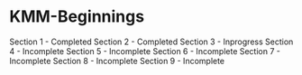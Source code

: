 # KMM-Beginnings

Section 1 - Completed
Section 2 - Completed
Section 3 - Inprogress
Section 4 - Incomplete
Section 5 - Incomplete
Section 6 - Incomplete
Section 7 - Incomplete
Section 8 - Incomplete
Section 9 - Incomplete
